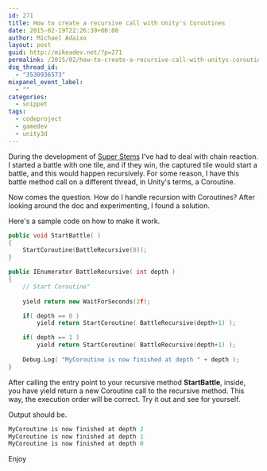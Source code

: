 ```yaml
---
id: 271
title: How to create a recursive call with Unity's Coroutines
date: 2015-02-19T22:26:39+00:00
author: Michael Adaixo
layout: post
guid: http://mikeadev.net/?p=271
permalink: /2015/02/how-to-create-a-recursive-call-with-unitys-coroutines/
dsq_thread_id:
  - "3530936573"
mixpanel_event_label:
  - ""
categories:
  - snippet
tags:
  - codeproject
  - gamedev
  - unity3d
---
```

During the development of [Super Stems](http://mikeadev.net/2015/02/super-stems-post-mortem/ "Super Stems Post Mortem") I've had to deal with chain reaction. I started a battle with one tile, and if they win, the captured tile would start a battle, and this would happen recursively. For some reason, I have this battle method call on a different thread, in Unity's terms, a Coroutine.

Now comes the question. How do I handle recursion with Coroutines? After looking around the doc and experimenting, I found a solution.

Here's a sample code on how to make it work.

```cpp
public void StartBattle( )
{
	StartCoroutine(BattleRecursive(0));
}

public IEnumerator BattleRecursive( int depth )
{
	// Start Coroutine"
	
	yield return new WaitForSeconds(2f);

	if( depth == 0 )
		yield return StartCoroutine( BattleRecursive(depth+1) );

	if( depth == 1 )
		yield return StartCoroutine( BattleRecursive(depth+1) );
	
	Debug.Log( "MyCoroutine is now finished at depth " + depth );
}
```

After calling the entry point to your recursive method **StartBattle**, inside, you have yield return a new Coroutine call to the recursive method. This way, the execution order will be correct. Try it out and see for yourself.

Output should be.

```cpp
MyCoroutine is now finished at depth 2
MyCoroutine is now finished at depth 1
MyCoroutine is now finished at depth 0
```

Enjoy